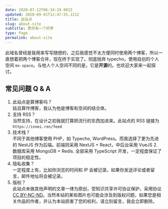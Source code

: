 ```yaml
---
date: 2020-07-12T06:34:19.001Z
updated: 2020-09-01T12:47:55.121Z
title: 此站点
slug: about-site
subtitle: 愿你有一个好梦
type: Page
permalink: about-site
---
```


此域名曾经是我用来写写随想的，之后我感觉不太方便同时使用两个博客，所以一直想着把两个博客合并，现在终于实现了。彻底抛弃 typecho，使用自创的个人空间 `mx-space`。与他人个人空间不同的是，它是**开源**的。也欢迎大家来一起探讨。

## 常见问题 Q & A

1. 此站点是算博客吗？  
姑且算作博客，我认为他是博客和空间的结合体。
1. 支持 RSS？  
当然支持，在设计之初我就打算把流行的东西加进来。此站点的 RSS 链接为 `https://innei.ren/feed`
1. 技术栈？  
不同于其他博客使用 PHP，如 Typecho, WordPress。而我选择了更为先进的 NestJS 作为后端。前端则采用 NextJS + React，中后台采用 VueJS 2. 数据库采用 MongoDB + Redis. 全部采用 TypeScript 开发，一定程度保证了项目的稳定性。
1. 隐私收集？  
一定程度上有，比如你浏览的时间和 IP 会被记录。如果你发送评论或者留言，邮件地址将会被记录。
1. 版权？  
此站点未做其他声明的文章一律为原创，受知识共享许可协议保护，采用协议 [CC BY-NC-ND](https://creativecommons.org/licenses/by-nd/4.0/deed.zh)。当然本站的某些图片也可能会涉及到版权问题，如果您是相关作品的作者，并认为本站损害了您的权利，请立刻留言，我会立即删除。